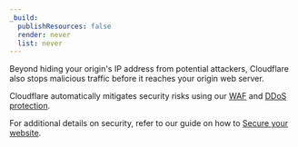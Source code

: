 ```yaml
---
_build:
  publishResources: false
  render: never
  list: never
---
```


Beyond hiding your origin's IP address from potential attackers, Cloudflare also stops malicious traffic before it reaches your origin web server.

Cloudflare automatically mitigates security risks using our [WAF](/waf/about/) and [DDoS protection](/ddos-protection/).

For additional details on security, refer to our guide on how to [Secure your website](/learning-paths/application-security/).
